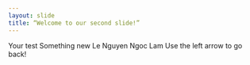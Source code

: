 ```yaml
---
layout: slide
title: “Welcome to our second slide!”
---
```

Your test
Something new
Le Nguyen Ngoc Lam
Use the left arrow to go back!
